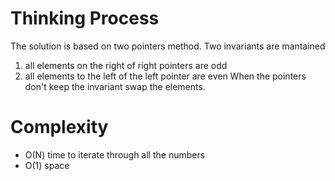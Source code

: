 # Thinking Process 

The solution is based on two pointers method. Two invariants are mantained 
1. all elements on the right of right pointers are odd
2. all elements to the left of the left pointer are even
When the pointers don't keep the invariant swap the elements.


# Complexity

* O(N) time to iterate through all the numbers
* O(1) space
